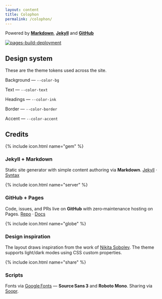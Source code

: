```yaml
---
layout: content
title: Colophon
permalink: /colophon/
---
```


  



  

Powered by [**Markdown**](https://commonmark.org/help/), [**Jekyll**](https://github.com/jekyll/jekyll) and [**GitHub**](https://github.com/talkxo/rishiraj-blog-machine)

[![pages-build-deployment](https://github.com/talkxo/rishiraj-blog-machine/actions/workflows/pages/pages-build-deployment/badge.svg?branch=main)](https://github.com/talkxo/rishiraj-blog-machine/actions/workflows/pages/pages-build-deployment)

## Design system

These are the theme tokens used across the site.

<div class="c-swatches">
  <div class="c-swatch"><div class="c-swatch__chip" style="background: var(--color-bg);"></div><p class="c-swatch__label">Background — <code>--color-bg</code></p></div>
  <div class="c-swatch"><div class="c-swatch__chip" style="background: var(--color-text);"></div><p class="c-swatch__label">Text — <code>--color-text</code></p></div>
  <div class="c-swatch"><div class="c-swatch__chip" style="background: var(--color-ink);"></div><p class="c-swatch__label">Headings — <code>--color-ink</code></p></div>
  <div class="c-swatch"><div class="c-swatch__chip" style="background: var(--color-border);"></div><p class="c-swatch__label">Border — <code>--color-border</code></p></div>
  <div class="c-swatch"><div class="c-swatch__chip" style="background: var(--color-accent);"></div><p class="c-swatch__label">Accent — <code>--color-accent</code></p></div>
</div>

## Credits

<section class="c-grid" style="--card-fixed-height: 208px; --card-line-clamp: 3;">
  <article class="c-card">
    <div class="c-card__head">
      <div class="c-card__icon">{% include icon.html name="gem" %}</div>
      <h3>Jekyll + Markdown</h3>
    </div>
    <p>Static site generator with simple content authoring via <strong>Markdown</strong>. <a href="https://jekyllrb.com" target="_blank" rel="noopener">Jekyll</a> · <a href="https://commonmark.org/help/" target="_blank" rel="noopener">Syntax</a></p>
  </article>

  <article class="c-card">
    <div class="c-card__head">
      <div class="c-card__icon">{% include icon.html name="server" %}</div>
      <h3>GitHub + Pages</h3>
    </div>
    <p>Code, issues, and PRs live on <strong>GitHub</strong> with zero‑maintenance hosting on Pages. <a href="https://github.com/talkxo/rishiraj-blog-machine" target="_blank" rel="noopener">Repo</a> · <a href="https://pages.github.com/" target="_blank" rel="noopener">Docs</a></p>
  </article>
</section>

<section class="c-grid" style="--card-fixed-height: 220px; --card-line-clamp: 4;">
  <article class="c-card">
    <div class="c-card__head">
      <div class="c-card__icon">{% include icon.html name="globe" %}</div>
      <h3>Design inspiration</h3>
    </div>
    <p>The layout draws inspiration from the work of <a href="https://sobolevn.me" target="_blank" rel="noopener">Nikita Sobolev</a>. The theme supports light/dark modes using CSS custom properties.</p>
  </article>

  <article class="c-card">
    <div class="c-card__head">
      <div class="c-card__icon">{% include icon.html name="share" %}</div>
      <h3>Scripts</h3>
    </div>
    <p>Fonts via <a href="https://fonts.google.com/" target="_blank" rel="noopener">Google Fonts</a> — <strong>Source Sans 3</strong> and <strong>Roboto Mono</strong>. Sharing via <a href="https://www.soopr.co/" target="_blank" rel="noopener">Soopr</a>.</p>
  </article>
</section>
